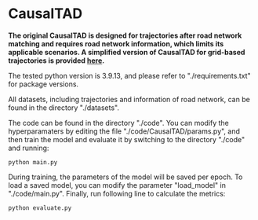 # CausalTAD

**The original CausalTAD is designed for trajectories after road network matching and requires road network information, which limits its applicable scenarios. A simplified version of CausalTAD for grid-based trajectories is provided [here](https://github.com/LwbXc/CausalTAD).**

The tested python version is 3.9.13, and please refer to "./requirements.txt" for package versions.

All datasets, including trajectories and information of road network, can be found in the directory "./datasets".

The code can be found in the directory "./code". You can modify the hyperparamaters by editing the file "./code/CausalTAD/params.py", and then train the model and evaluate it by switching to the directory "./code" and running:
~~~
python main.py
~~~
During training, the parameters of the model will be saved per epoch. To load a saved model, you can modify the parameter "load_model" in "./code/main.py". Finally, run following line to calculate the metrics:
~~~
python evaluate.py
~~~
